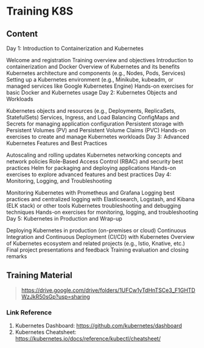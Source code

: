 # Training K8S

## Content
Day 1: Introduction to Containerization and Kubernetes

Welcome and registration
Training overview and objectives
Introduction to containerization and Docker
Overview of Kubernetes and its benefits
Kubernetes architecture and components (e.g., Nodes, Pods, Services)
Setting up a Kubernetes environment (e.g., Minikube, kubeadm, or managed services like Google Kubernetes Engine)
Hands-on exercises for basic Docker and Kubernetes usage
Day 2: Kubernetes Objects and Workloads

Kubernetes objects and resources (e.g., Deployments, ReplicaSets, StatefulSets)
Services, Ingress, and Load Balancing
ConfigMaps and Secrets for managing application configuration
Persistent storage with Persistent Volumes (PV) and Persistent Volume Claims (PVC)
Hands-on exercises to create and manage Kubernetes workloads
Day 3: Advanced Kubernetes Features and Best Practices

Autoscaling and rolling updates
Kubernetes networking concepts and network policies
Role-Based Access Control (RBAC) and security best practices
Helm for packaging and deploying applications
Hands-on exercises to explore advanced features and best practices
Day 4: Monitoring, Logging, and Troubleshooting

Monitoring Kubernetes with Prometheus and Grafana
Logging best practices and centralized logging with Elasticsearch, Logstash, and Kibana (ELK stack) or other tools
Kubernetes troubleshooting and debugging techniques
Hands-on exercises for monitoring, logging, and troubleshooting
Day 5: Kubernetes in Production and Wrap-up

Deploying Kubernetes in production (on-premises or cloud)
Continuous Integration and Continuous Deployment (CI/CD) with Kubernetes
Overview of Kubernetes ecosystem and related projects (e.g., Istio, Knative, etc.)
Final project presentations and feedback
Training evaluation and closing remarks

## Training Material

> https://drive.google.com/drive/folders/1UFCw1yTdHnTSCe3_F1GHTDWzJkR50sGp?usp=sharing



### Link Reference
 1. Kubernetes Dashboard:  https://github.com/kubernetes/dashboard
 2. Kubernetes Cheatsheet: https://kubernetes.io/docs/reference/kubectl/cheatsheet/

